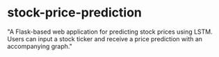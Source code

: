 # stock-price-prediction
"A Flask-based web application for predicting stock prices using LSTM. Users can input a stock ticker and receive a price prediction with an accompanying graph."
